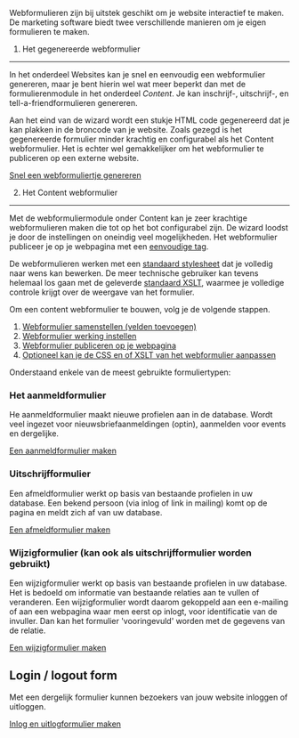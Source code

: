Webformulieren zijn bij uitstek geschikt om je website interactief te
maken. De marketing software biedt twee verschillende manieren om je
eigen formulieren te maken.

1. Het gegenereerde webformulier
--------------------------------

In het onderdeel Websites kan je snel en eenvoudig een webformulier
genereren, maar je bent hierin wel wat meer beperkt dan met de
formulierenmodule in het onderdeel *Content*. Je kan inschrijf-,
uitschrijf-, en tell-a-friendformulieren genereren.

Aan het eind van de wizard wordt een stukje HTML code gegenereerd dat je
kan plakken in de broncode van je website. Zoals gezegd is het
gegenereerde formulier minder krachtig en configurabel als het Content
webformulier. Het is echter wel gemakkelijker om het webformulier te
publiceren op een externe website.

[Snel een webformuliertje
genereren](./generate-a-web-form-without-a-hassle.md)

2. Het Content webformulier
---------------------------

Met de webformuliermodule onder Content kan je zeer krachtige
webformulieren maken die tot op het bot configurabel zijn. De wizard
loodst je door de instellingen on oneindig veel mogelijkheden. Het
webformulier publiceer je op je webpagina met een [eenvoudige
tag](./webformulier-op-webpagina-plaatsen.md "Webformulier op webpagina plaatsen").

De webformulieren werken met een [standaard
stylesheet](./css-en-xslt-een-korte-introductie.md)
dat je volledig naar wens kan bewerken. De meer technische gebruiker kan
tevens helemaal los gaan met de geleverde [standaard
XSLT](./css-en-xslt-een-korte-introductie.md),
waarmee je volledige controle krijgt over de weergave van het formulier.

Om een content webformulier te bouwen, volg je de volgende stappen.

1.  [Webformulier samenstellen (velden
    toevoegen)](./webformulier-velden-toevoegen-en-bewerken.md "Webformulier velden toevoegen en bewerken")
2.  [Webformulier werking
    instellen](./de-werking-van-een-webformulier-instellen.md "De werking van een webformulier instellen")
3.  [Webformulier publiceren op je
    webpagina](./webformulier-op-webpagina-plaatsen.md "Webformulier op webpagina plaatsen")
4.  [Optioneel kan je de CSS en of XSLT van het webformulier
    aanpassen](./css-en-xslt-een-korte-introductie.md "CSS en XSLT - een korte introductie")

Onderstaand enkele van de meest gebruikte formuliertypen:

### Het aanmeldformulier

He aanmeldformulier maakt nieuwe profielen aan in de database. Wordt
veel ingezet voor nieuwsbriefaanmeldingen (optin), aanmelden voor events
en dergelijke.

[Een aanmeldformulier
maken](./aanmeld-en-wijzigformulier.md "Aanmeld- en wijzigformulier")

### Uitschrijfformulier

Een afmeldformulier werkt op basis van bestaande profielen in uw
database. Een bekend persoon (via inlog of link in mailing) komt op de
pagina en meldt zich af van uw database.

[Een afmeldformulier
maken](./afmeldformulier-profiel-volledig-verwijderen.md "Afmeldformulier - profiel volledig verwijderen")

### Wijzigformulier (kan ook als uitschrijfformulier worden gebruikt)

Een wijzigformulier werkt op basis van bestaande profielen in uw
database. Het is bedoeld om informatie van bestaande relaties aan te
vullen of veranderen. Een wijzigformulier wordt daarom gekoppeld aan een
e-mailing of aan een webpagina waar men eerst op inlogt, voor
identificatie van de invuller. Dan kan het formulier 'vooringevuld'
worden met de gegevens van de relatie.

[Een wijzigformulier
maken](./aanmeld-en-wijzigformulier.md "Aanmeld- en wijzigformulier")

Login / logout form
-------------------

Met een dergelijk formulier kunnen bezoekers van jouw website inloggen
of uitloggen.

[Inlog en uitlogformulier
maken](./inlog-uitlog-en-wachtwoord-vergeten-formulier.md "Inlog, uitlog, en wachtwoord vergeten formulier")
